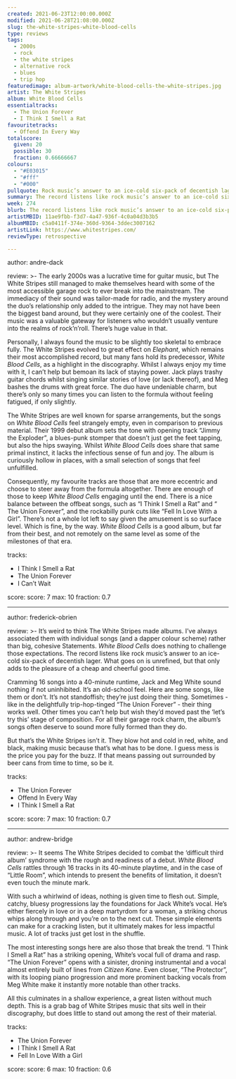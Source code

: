 ```yaml
---
created: 2021-06-23T12:00:00.000Z
modified: 2021-06-28T21:08:00.000Z
slug: the-white-stripes-white-blood-cells
type: reviews
tags:
  - 2000s
  - rock
  - the white stripes
  - alternative rock
  - blues
  - trip hop
featuredimage: album-artwork/white-blood-cells-the-white-stripes.jpg
artist: The White Stripes
album: White Blood Cells
essentialtracks:
  - The Union Forever
  - I Think I Smell a Rat
favouritetracks:
  - Offend In Every Way
totalscore:
  given: 20
  possible: 30
  fraction: 0.66666667
colours:
  - "#E03015"
  - "#fff"
  - "#000"
pullquote: Rock music’s answer to an ice-cold six-pack of decentish lager
summary: The record listens like rock music’s answer to an ice-cold six-pack of decentish lager. What goes on is unrefined, but that only adds to the pleasure of a cheap and cheerful good time.
week: 274
blurb: The record listens like rock music’s answer to an ice-cold six-pack of decentish lager. It’s unrefined, but a cheap and cheerful good time.
artistMBID: 11ae9fbb-f3d7-4a47-936f-4c0a04d3b3b5
albumMBID: c5a0411f-374e-360d-9364-3ddec3007162
artistLink: https://www.whitestripes.com/
reviewType: retrospective

---
```


author: andre-dack

review: >-
  The early 2000s was a lucrative time for guitar music, but The White Stripes still managed to make themselves heard with some of the most accessible garage rock to ever break into the mainstream. The immediacy of their sound was tailor-made for radio, and the mystery around the duo’s relationship only added to the intrigue. They may not have been the biggest band around, but they were certainly one of the coolest. Their music was a valuable gateway for listeners who wouldn’t usually venture into the realms of rock’n’roll. There’s huge value in that.

  Personally, I always found the music to be slightly too skeletal to embrace fully. The White Stripes evolved to great effect on _Elephant_, which remains their most accomplished record, but many fans hold its predecessor, _White Blood Cells_, as a highlight in the discography. Whilst I always enjoy my time with it, I can’t help but bemoan its lack of staying power. Jack plays trashy guitar chords whilst singing similar stories of love (or lack thereof), and Meg bashes the drums with great force. The duo have undeniable charm, but there’s only so many times you can listen to the formula without feeling fatigued, if only slightly.

  The White Stripes are well known for sparse arrangements, but the songs on _White Blood Cells_ feel strangely empty, even in comparison to previous material. Their 1999 debut album sets the tone with opening track “Jimmy the Exploder”, a blues-punk stomper that doesn’t just get the feet tapping, but also the hips swaying. Whilst _White Blood Cells_ does share that same primal instinct, it lacks the infectious sense of fun and joy. The album is curiously hollow in places, with a small selection of songs that feel unfulfilled.

  Consequently, my favourite tracks are those that are more eccentric and choose to steer away from the formula altogether. There are enough of those to keep _White Blood Cells_ engaging until the end. There is a nice balance between the offbeat songs, such as “I Think I Smell a Rat” and “ The Union Forever”, and the rockabilly punk cuts like “Fell In Love With a Girl”. There’s not a whole lot left to say given the amusement is so surface level. Which is fine, by the way. _White Blood Cells_ is a good album, but far from their best, and not remotely on the same level as some of the milestones of that era.

tracks:
  - I Think I Smell a Rat
  - The Union Forever
  - I Can’t Wait

score:
  score: 7
  max: 10
  fraction: 0.7

---

author: frederick-obrien

review: >-
  It’s weird to think The White Stripes made albums. I’ve always associated them with individual songs (and a dapper colour scheme) rather than big, cohesive Statements. _White Blood Cells_ does nothing to challenge those expectations. The record listens like rock music’s answer to an ice-cold six-pack of decentish lager. What goes on is unrefined, but that only adds to the pleasure of a cheap and cheerful good time.

  Cramming 16 songs into a 40-minute runtime, Jack and Meg White sound nothing if not uninhibited. It’s an old-school feel. Here are some songs, like them or don’t. It’s not standoffish; they’re just doing their thing. Sometimes - like in the delightfully trip-hop-tinged “The Union Forever” - their thing works well. Other times you can’t help but wish they’d moved past the ‘let’s try this’ stage of composition. For all their garage rock charm, the album’s songs often deserve to sound more fully formed than they do.

  But that’s the White Stripes isn’t it. They blow hot and cold in red, white, and black, making music because that’s what has to be done. I guess mess is the price you pay for the buzz. If that means passing out surrounded by beer cans from time to time, so be it.

tracks:
  - The Union Forever
  - Offend In Every Way
  - I Think I Smell a Rat

score:
  score: 7
  max: 10
  fraction: 0.7

---

author: andrew-bridge

review: >-
  It seems The White Stripes decided to combat the ‘difficult third album’ syndrome with the rough and readiness of a debut. _White Blood Cells_ rattles through 16 tracks in its 40-minute playtime, and in the case of “Little Room”, which intends to present the benefits of limitation, it doesn’t even touch the minute mark.

  With such a whirlwind of ideas, nothing is given time to flesh out. Simple, catchy, bluesy progressions lay the foundations for Jack White’s vocal. He’s either fiercely in love or in a deep martyrdom for a woman, a striking chorus whips along through and you’re on to the next cut. These simple elements can make for a cracking listen, but it ultimately makes for less impactful music. A lot of tracks just get lost in the shuffle.

  The most interesting songs here are also those that break the trend. “I Think I Smell a Rat” has a striking opening, White’s vocal full of drama and rasp. “The Union Forever” opens with a sinister, droning instrumental and a vocal almost entirely built of lines from _Citizen Kane_. Even closer, “The Protector”, with its looping piano progression and more prominent backing vocals from Meg White make it instantly more notable than other tracks.

  All this culminates in a shallow experience, a great listen without much depth. This is a grab bag of White Stripes music that sits well in their discography, but does little to stand out among the rest of their material.

tracks:
  - The Union Forever
  - I Think I Smell A Rat
  - Fell In Love With a Girl

score:
  score: 6
  max: 10
  fraction: 0.6
